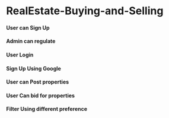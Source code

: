 # RealEstate-Buying-and-Selling
#### User can Sign Up
#### Admin can regulate 
#### User  Login
#### Sign Up Using Google
#### User can Post properties
#### User Can bid for properties
#### Filter Using different preference

